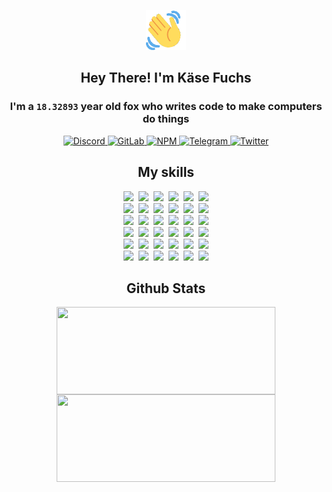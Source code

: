 <div><p align=center><img src=./resources/images/wave.gif width=64px height=64px></p><h2 align=center>Hey There! I'm Käse Fuchs</h2><h3 align=center>I'm a <code>18.32893</code> year old fox who writes code to make computers do things</h3><p align=center><a href=https://discord.com/users/507526681125322772><img alt=Discord src="https://img.shields.io/badge/Discord-5865F2?logo=discord&logoColor=white&style=flat-square#e76cf95bb0435cef73f570800ddcfacf"> </a><a href=https://gitlab.com/kasefuchs><img alt=GitLab src="https://img.shields.io/badge/GitLab-330F63?logo=gitlab&logoColor=white&style=flat-square#e76cf95bb0435cef73f570800ddcfacf"> </a><a href=https://npmjs.com/~kasefuchs><img alt=NPM src="https://img.shields.io/badge/NPM-CB3837?logo=npm&logoColor=white&style=flat-square#e76cf95bb0435cef73f570800ddcfacf"> </a><a href=https://t.me/kasefuchs><img alt=Telegram src="https://img.shields.io/badge/Telegram-2CA5E0?logo=telegram&logoColor=white&style=flat-square#e76cf95bb0435cef73f570800ddcfacf"> </a><a href=https://twitter.com/kasefuchs><img alt=Twitter src="https://img.shields.io/badge/Twitter-1DA1F2?logo=twitter&logoColor=white&style=flat-square#e76cf95bb0435cef73f570800ddcfacf"></a></p><h2 align=center>My skills</h2><p align=center><a href=https://aws.amazon.com/ ><picture><source srcset="https://skillicons.dev/icons?i=aws&theme=dark#e76cf95bb0435cef73f570800ddcfacf" media="(prefers-color-scheme: dark)"><source srcset="https://skillicons.dev/icons?i=aws&theme=light#e76cf95bb0435cef73f570800ddcfacf" media="(prefers-color-scheme: light), (prefers-color-scheme: no-preference)"><img src="https://skillicons.dev/icons?i=aws&theme=light#e76cf95bb0435cef73f570800ddcfacf"></picture></a>&nbsp;&nbsp;<a href=https://en.wikipedia.org/wiki/Bash_(Unix_shell)><picture><source srcset="https://skillicons.dev/icons?i=bash&theme=dark#e76cf95bb0435cef73f570800ddcfacf" media="(prefers-color-scheme: dark)"><source srcset="https://skillicons.dev/icons?i=bash&theme=light#e76cf95bb0435cef73f570800ddcfacf" media="(prefers-color-scheme: light), (prefers-color-scheme: no-preference)"><img src="https://skillicons.dev/icons?i=bash&theme=light#e76cf95bb0435cef73f570800ddcfacf"></picture></a>&nbsp;&nbsp;<a href=https://discord.com/developers/docs><picture><source srcset="https://skillicons.dev/icons?i=bots&theme=dark#e76cf95bb0435cef73f570800ddcfacf" media="(prefers-color-scheme: dark)"><source srcset="https://skillicons.dev/icons?i=bots&theme=light#e76cf95bb0435cef73f570800ddcfacf" media="(prefers-color-scheme: light), (prefers-color-scheme: no-preference)"><img src="https://skillicons.dev/icons?i=bots&theme=light#e76cf95bb0435cef73f570800ddcfacf"></picture></a>&nbsp;&nbsp;<a href=https://www.cloudflare.com/ ><picture><source srcset="https://skillicons.dev/icons?i=cloudflare&theme=dark#e76cf95bb0435cef73f570800ddcfacf" media="(prefers-color-scheme: dark)"><source srcset="https://skillicons.dev/icons?i=cloudflare&theme=light#e76cf95bb0435cef73f570800ddcfacf" media="(prefers-color-scheme: light), (prefers-color-scheme: no-preference)"><img src="https://skillicons.dev/icons?i=cloudflare&theme=light#e76cf95bb0435cef73f570800ddcfacf"></picture></a>&nbsp;&nbsp;<a href=https://en.wikipedia.org/wiki/CSS><picture><source srcset="https://skillicons.dev/icons?i=css&theme=dark#e76cf95bb0435cef73f570800ddcfacf" media="(prefers-color-scheme: dark)"><source srcset="https://skillicons.dev/icons?i=css&theme=light#e76cf95bb0435cef73f570800ddcfacf" media="(prefers-color-scheme: light), (prefers-color-scheme: no-preference)"><img src="https://skillicons.dev/icons?i=css&theme=light#e76cf95bb0435cef73f570800ddcfacf"></picture></a>&nbsp;&nbsp;<a href=https://www.docker.com/ ><picture><source srcset="https://skillicons.dev/icons?i=docker&theme=dark#e76cf95bb0435cef73f570800ddcfacf" media="(prefers-color-scheme: dark)"><source srcset="https://skillicons.dev/icons?i=docker&theme=light#e76cf95bb0435cef73f570800ddcfacf" media="(prefers-color-scheme: light), (prefers-color-scheme: no-preference)"><img src="https://skillicons.dev/icons?i=docker&theme=light#e76cf95bb0435cef73f570800ddcfacf"></picture></a><br><a href=https://www.electronjs.org/ ><picture><source srcset="https://skillicons.dev/icons?i=electron&theme=dark#e76cf95bb0435cef73f570800ddcfacf" media="(prefers-color-scheme: dark)"><source srcset="https://skillicons.dev/icons?i=electron&theme=light#e76cf95bb0435cef73f570800ddcfacf" media="(prefers-color-scheme: light), (prefers-color-scheme: no-preference)"><img src="https://skillicons.dev/icons?i=electron&theme=light#e76cf95bb0435cef73f570800ddcfacf"></picture></a>&nbsp;&nbsp;<a href=https://expressjs.com/ ><picture><source srcset="https://skillicons.dev/icons?i=express&theme=dark#e76cf95bb0435cef73f570800ddcfacf" media="(prefers-color-scheme: dark)"><source srcset="https://skillicons.dev/icons?i=express&theme=light#e76cf95bb0435cef73f570800ddcfacf" media="(prefers-color-scheme: light), (prefers-color-scheme: no-preference)"><img src="https://skillicons.dev/icons?i=express&theme=light#e76cf95bb0435cef73f570800ddcfacf"></picture></a>&nbsp;&nbsp;<a href=https://www.figma.com/ ><picture><source srcset="https://skillicons.dev/icons?i=figma&theme=dark#e76cf95bb0435cef73f570800ddcfacf" media="(prefers-color-scheme: dark)"><source srcset="https://skillicons.dev/icons?i=figma&theme=light#e76cf95bb0435cef73f570800ddcfacf" media="(prefers-color-scheme: light), (prefers-color-scheme: no-preference)"><img src="https://skillicons.dev/icons?i=figma&theme=light#e76cf95bb0435cef73f570800ddcfacf"></picture></a>&nbsp;&nbsp;<a href=https://firebase.google.com/ ><picture><source srcset="https://skillicons.dev/icons?i=firebase&theme=dark#e76cf95bb0435cef73f570800ddcfacf" media="(prefers-color-scheme: dark)"><source srcset="https://skillicons.dev/icons?i=firebase&theme=light#e76cf95bb0435cef73f570800ddcfacf" media="(prefers-color-scheme: light), (prefers-color-scheme: no-preference)"><img src="https://skillicons.dev/icons?i=firebase&theme=light#e76cf95bb0435cef73f570800ddcfacf"></picture></a>&nbsp;&nbsp;<a href=https://flask.palletsprojects.com/ ><picture><source srcset="https://skillicons.dev/icons?i=flask&theme=dark#e76cf95bb0435cef73f570800ddcfacf" media="(prefers-color-scheme: dark)"><source srcset="https://skillicons.dev/icons?i=flask&theme=light#e76cf95bb0435cef73f570800ddcfacf" media="(prefers-color-scheme: light), (prefers-color-scheme: no-preference)"><img src="https://skillicons.dev/icons?i=flask&theme=light#e76cf95bb0435cef73f570800ddcfacf"></picture></a>&nbsp;&nbsp;<a href=https://cloud.google.com/ ><picture><source srcset="https://skillicons.dev/icons?i=gcp&theme=dark#e76cf95bb0435cef73f570800ddcfacf" media="(prefers-color-scheme: dark)"><source srcset="https://skillicons.dev/icons?i=gcp&theme=light#e76cf95bb0435cef73f570800ddcfacf" media="(prefers-color-scheme: light), (prefers-color-scheme: no-preference)"><img src="https://skillicons.dev/icons?i=gcp&theme=light#e76cf95bb0435cef73f570800ddcfacf"></picture></a><br><a href=https://git-scm.com/ ><picture><source srcset="https://skillicons.dev/icons?i=git&theme=dark#e76cf95bb0435cef73f570800ddcfacf" media="(prefers-color-scheme: dark)"><source srcset="https://skillicons.dev/icons?i=git&theme=light#e76cf95bb0435cef73f570800ddcfacf" media="(prefers-color-scheme: light), (prefers-color-scheme: no-preference)"><img src="https://skillicons.dev/icons?i=git&theme=light#e76cf95bb0435cef73f570800ddcfacf"></picture></a>&nbsp;&nbsp;<a href=https://github.com/ ><picture><source srcset="https://skillicons.dev/icons?i=github&theme=dark#e76cf95bb0435cef73f570800ddcfacf" media="(prefers-color-scheme: dark)"><source srcset="https://skillicons.dev/icons?i=github&theme=light#e76cf95bb0435cef73f570800ddcfacf" media="(prefers-color-scheme: light), (prefers-color-scheme: no-preference)"><img src="https://skillicons.dev/icons?i=github&theme=light#e76cf95bb0435cef73f570800ddcfacf"></picture></a>&nbsp;&nbsp;<a href=https://gitlab.com/ ><picture><source srcset="https://skillicons.dev/icons?i=gitlab&theme=dark#e76cf95bb0435cef73f570800ddcfacf" media="(prefers-color-scheme: dark)"><source srcset="https://skillicons.dev/icons?i=gitlab&theme=light#e76cf95bb0435cef73f570800ddcfacf" media="(prefers-color-scheme: light), (prefers-color-scheme: no-preference)"><img src="https://skillicons.dev/icons?i=gitlab&theme=light#e76cf95bb0435cef73f570800ddcfacf"></picture></a>&nbsp;&nbsp;<a href=https://www.heroku.com/ ><picture><source srcset="https://skillicons.dev/icons?i=heroku&theme=dark#e76cf95bb0435cef73f570800ddcfacf" media="(prefers-color-scheme: dark)"><source srcset="https://skillicons.dev/icons?i=heroku&theme=light#e76cf95bb0435cef73f570800ddcfacf" media="(prefers-color-scheme: light), (prefers-color-scheme: no-preference)"><img src="https://skillicons.dev/icons?i=heroku&theme=light#e76cf95bb0435cef73f570800ddcfacf"></picture></a>&nbsp;&nbsp;<a href=https://en.wikipedia.org/wiki/HTML><picture><source srcset="https://skillicons.dev/icons?i=html&theme=dark#e76cf95bb0435cef73f570800ddcfacf" media="(prefers-color-scheme: dark)"><source srcset="https://skillicons.dev/icons?i=html&theme=light#e76cf95bb0435cef73f570800ddcfacf" media="(prefers-color-scheme: light), (prefers-color-scheme: no-preference)"><img src="https://skillicons.dev/icons?i=html&theme=light#e76cf95bb0435cef73f570800ddcfacf"></picture></a>&nbsp;&nbsp;<a href=https://en.wikipedia.org/wiki/JavaScript><picture><source srcset="https://skillicons.dev/icons?i=js&theme=dark#e76cf95bb0435cef73f570800ddcfacf" media="(prefers-color-scheme: dark)"><source srcset="https://skillicons.dev/icons?i=js&theme=light#e76cf95bb0435cef73f570800ddcfacf" media="(prefers-color-scheme: light), (prefers-color-scheme: no-preference)"><img src="https://skillicons.dev/icons?i=js&theme=light#e76cf95bb0435cef73f570800ddcfacf"></picture></a><br><a href=https://en.wikipedia.org/wiki/Linux><picture><source srcset="https://skillicons.dev/icons?i=linux&theme=dark#e76cf95bb0435cef73f570800ddcfacf" media="(prefers-color-scheme: dark)"><source srcset="https://skillicons.dev/icons?i=linux&theme=light#e76cf95bb0435cef73f570800ddcfacf" media="(prefers-color-scheme: light), (prefers-color-scheme: no-preference)"><img src="https://skillicons.dev/icons?i=linux&theme=light#e76cf95bb0435cef73f570800ddcfacf"></picture></a>&nbsp;&nbsp;<a href=https://mui.com/ ><picture><source srcset="https://skillicons.dev/icons?i=materialui&theme=dark#e76cf95bb0435cef73f570800ddcfacf" media="(prefers-color-scheme: dark)"><source srcset="https://skillicons.dev/icons?i=materialui&theme=light#e76cf95bb0435cef73f570800ddcfacf" media="(prefers-color-scheme: light), (prefers-color-scheme: no-preference)"><img src="https://skillicons.dev/icons?i=materialui&theme=light#e76cf95bb0435cef73f570800ddcfacf"></picture></a>&nbsp;&nbsp;<a href=https://en.wikipedia.org/wiki/Markdown><picture><source srcset="https://skillicons.dev/icons?i=md&theme=dark#e76cf95bb0435cef73f570800ddcfacf" media="(prefers-color-scheme: dark)"><source srcset="https://skillicons.dev/icons?i=md&theme=light#e76cf95bb0435cef73f570800ddcfacf" media="(prefers-color-scheme: light), (prefers-color-scheme: no-preference)"><img src="https://skillicons.dev/icons?i=md&theme=light#e76cf95bb0435cef73f570800ddcfacf"></picture></a>&nbsp;&nbsp;<a href=https://www.mongodb.com/ ><picture><source srcset="https://skillicons.dev/icons?i=mongodb&theme=dark#e76cf95bb0435cef73f570800ddcfacf" media="(prefers-color-scheme: dark)"><source srcset="https://skillicons.dev/icons?i=mongodb&theme=light#e76cf95bb0435cef73f570800ddcfacf" media="(prefers-color-scheme: light), (prefers-color-scheme: no-preference)"><img src="https://skillicons.dev/icons?i=mongodb&theme=light#e76cf95bb0435cef73f570800ddcfacf"></picture></a>&nbsp;&nbsp;<a href=https://www.mysql.com/ ><picture><source srcset="https://skillicons.dev/icons?i=mysql&theme=dark#e76cf95bb0435cef73f570800ddcfacf" media="(prefers-color-scheme: dark)"><source srcset="https://skillicons.dev/icons?i=mysql&theme=light#e76cf95bb0435cef73f570800ddcfacf" media="(prefers-color-scheme: light), (prefers-color-scheme: no-preference)"><img src="https://skillicons.dev/icons?i=mysql&theme=light#e76cf95bb0435cef73f570800ddcfacf"></picture></a>&nbsp;&nbsp;<a href=https://nextjs.org/ ><picture><source srcset="https://skillicons.dev/icons?i=nextjs&theme=dark#e76cf95bb0435cef73f570800ddcfacf" media="(prefers-color-scheme: dark)"><source srcset="https://skillicons.dev/icons?i=nextjs&theme=light#e76cf95bb0435cef73f570800ddcfacf" media="(prefers-color-scheme: light), (prefers-color-scheme: no-preference)"><img src="https://skillicons.dev/icons?i=nextjs&theme=light#e76cf95bb0435cef73f570800ddcfacf"></picture></a><br><a href=https://nodejs.org/en/ ><picture><source srcset="https://skillicons.dev/icons?i=nodejs&theme=dark#e76cf95bb0435cef73f570800ddcfacf" media="(prefers-color-scheme: dark)"><source srcset="https://skillicons.dev/icons?i=nodejs&theme=light#e76cf95bb0435cef73f570800ddcfacf" media="(prefers-color-scheme: light), (prefers-color-scheme: no-preference)"><img src="https://skillicons.dev/icons?i=nodejs&theme=light#e76cf95bb0435cef73f570800ddcfacf"></picture></a>&nbsp;&nbsp;<a href=https://www.postgresql.org/ ><picture><source srcset="https://skillicons.dev/icons?i=postgres&theme=dark#e76cf95bb0435cef73f570800ddcfacf" media="(prefers-color-scheme: dark)"><source srcset="https://skillicons.dev/icons?i=postgres&theme=light#e76cf95bb0435cef73f570800ddcfacf" media="(prefers-color-scheme: light), (prefers-color-scheme: no-preference)"><img src="https://skillicons.dev/icons?i=postgres&theme=light#e76cf95bb0435cef73f570800ddcfacf"></picture></a>&nbsp;&nbsp;<a href=https://learn.microsoft.com/en-us/powershell/ ><picture><source srcset="https://skillicons.dev/icons?i=powershell&theme=dark#e76cf95bb0435cef73f570800ddcfacf" media="(prefers-color-scheme: dark)"><source srcset="https://skillicons.dev/icons?i=powershell&theme=light#e76cf95bb0435cef73f570800ddcfacf" media="(prefers-color-scheme: light), (prefers-color-scheme: no-preference)"><img src="https://skillicons.dev/icons?i=powershell&theme=light#e76cf95bb0435cef73f570800ddcfacf"></picture></a>&nbsp;&nbsp;<a href=https://www.python.org/ ><picture><source srcset="https://skillicons.dev/icons?i=py&theme=dark#e76cf95bb0435cef73f570800ddcfacf" media="(prefers-color-scheme: dark)"><source srcset="https://skillicons.dev/icons?i=py&theme=light#e76cf95bb0435cef73f570800ddcfacf" media="(prefers-color-scheme: light), (prefers-color-scheme: no-preference)"><img src="https://skillicons.dev/icons?i=py&theme=light#e76cf95bb0435cef73f570800ddcfacf"></picture></a>&nbsp;&nbsp;<a href=https://www.raspberrypi.org/ ><picture><source srcset="https://skillicons.dev/icons?i=raspberrypi&theme=dark#e76cf95bb0435cef73f570800ddcfacf" media="(prefers-color-scheme: dark)"><source srcset="https://skillicons.dev/icons?i=raspberrypi&theme=light#e76cf95bb0435cef73f570800ddcfacf" media="(prefers-color-scheme: light), (prefers-color-scheme: no-preference)"><img src="https://skillicons.dev/icons?i=raspberrypi&theme=light#e76cf95bb0435cef73f570800ddcfacf"></picture></a>&nbsp;&nbsp;<a href=https://reactjs.org/ ><picture><source srcset="https://skillicons.dev/icons?i=react&theme=dark#e76cf95bb0435cef73f570800ddcfacf" media="(prefers-color-scheme: dark)"><source srcset="https://skillicons.dev/icons?i=react&theme=light#e76cf95bb0435cef73f570800ddcfacf" media="(prefers-color-scheme: light), (prefers-color-scheme: no-preference)"><img src="https://skillicons.dev/icons?i=react&theme=light#e76cf95bb0435cef73f570800ddcfacf"></picture></a><br><a href=https://redux.js.org/ ><picture><source srcset="https://skillicons.dev/icons?i=redux&theme=dark#e76cf95bb0435cef73f570800ddcfacf" media="(prefers-color-scheme: dark)"><source srcset="https://skillicons.dev/icons?i=redux&theme=light#e76cf95bb0435cef73f570800ddcfacf" media="(prefers-color-scheme: light), (prefers-color-scheme: no-preference)"><img src="https://skillicons.dev/icons?i=redux&theme=light#e76cf95bb0435cef73f570800ddcfacf"></picture></a>&nbsp;&nbsp;<a href=https://en.wikipedia.org/wiki/Regular_expression><picture><source srcset="https://skillicons.dev/icons?i=regex&theme=dark#e76cf95bb0435cef73f570800ddcfacf" media="(prefers-color-scheme: dark)"><source srcset="https://skillicons.dev/icons?i=regex&theme=light#e76cf95bb0435cef73f570800ddcfacf" media="(prefers-color-scheme: light), (prefers-color-scheme: no-preference)"><img src="https://skillicons.dev/icons?i=regex&theme=light#e76cf95bb0435cef73f570800ddcfacf"></picture></a>&nbsp;&nbsp;<a href=https://en.wikipedia.org/wiki/Sass_(stylesheet_language)><picture><source srcset="https://skillicons.dev/icons?i=sass&theme=dark#e76cf95bb0435cef73f570800ddcfacf" media="(prefers-color-scheme: dark)"><source srcset="https://skillicons.dev/icons?i=sass&theme=light#e76cf95bb0435cef73f570800ddcfacf" media="(prefers-color-scheme: light), (prefers-color-scheme: no-preference)"><img src="https://skillicons.dev/icons?i=sass&theme=light#e76cf95bb0435cef73f570800ddcfacf"></picture></a>&nbsp;&nbsp;<a href=https://www.typescriptlang.org/ ><picture><source srcset="https://skillicons.dev/icons?i=ts&theme=dark#e76cf95bb0435cef73f570800ddcfacf" media="(prefers-color-scheme: dark)"><source srcset="https://skillicons.dev/icons?i=ts&theme=light#e76cf95bb0435cef73f570800ddcfacf" media="(prefers-color-scheme: light), (prefers-color-scheme: no-preference)"><img src="https://skillicons.dev/icons?i=ts&theme=light#e76cf95bb0435cef73f570800ddcfacf"></picture></a>&nbsp;&nbsp;<a href=https://unity.com/ ><picture><source srcset="https://skillicons.dev/icons?i=unity&theme=dark#e76cf95bb0435cef73f570800ddcfacf" media="(prefers-color-scheme: dark)"><source srcset="https://skillicons.dev/icons?i=unity&theme=light#e76cf95bb0435cef73f570800ddcfacf" media="(prefers-color-scheme: light), (prefers-color-scheme: no-preference)"><img src="https://skillicons.dev/icons?i=unity&theme=light#e76cf95bb0435cef73f570800ddcfacf"></picture></a>&nbsp;&nbsp;<a href=https://workers.cloudflare.com/ ><picture><source srcset="https://skillicons.dev/icons?i=workers&theme=dark#e76cf95bb0435cef73f570800ddcfacf" media="(prefers-color-scheme: dark)"><source srcset="https://skillicons.dev/icons?i=workers&theme=light#e76cf95bb0435cef73f570800ddcfacf" media="(prefers-color-scheme: light), (prefers-color-scheme: no-preference)"><img src="https://skillicons.dev/icons?i=workers&theme=light#e76cf95bb0435cef73f570800ddcfacf"></picture></a><br></p><h2 align=center>Github Stats</h2><p align=center><picture><source srcset="https://github-readme-stats-kasefuchs.vercel.app/api/?count_private=true&hide_border=true&hide_rank=true&line_height=20&hide_title=true&username=Kasefuchs&theme=dark#e76cf95bb0435cef73f570800ddcfacf" media="(prefers-color-scheme: dark)"><source srcset="https://github-readme-stats-kasefuchs.vercel.app/api/?count_private=true&hide_border=true&hide_rank=true&line_height=20&hide_title=true&username=Kasefuchs&theme=light#e76cf95bb0435cef73f570800ddcfacf" media="(prefers-color-scheme: light), (prefers-color-scheme: no-preference)"><img align=middle width=350 height=140 src="https://github-readme-stats-kasefuchs.vercel.app/api/?count_private=true&hide_border=true&hide_rank=true&line_height=20&hide_title=true&username=Kasefuchs&theme=light#e76cf95bb0435cef73f570800ddcfacf"></picture><picture><source srcset="https://github-readme-stats-kasefuchs.vercel.app/api/top-langs/?count_private=true&hide_border=true&layout=compact&username=Kasefuchs&theme=dark#e76cf95bb0435cef73f570800ddcfacf" media="(prefers-color-scheme: dark)"><source srcset="https://github-readme-stats-kasefuchs.vercel.app/api/top-langs/?count_private=true&hide_border=true&layout=compact&username=Kasefuchs&theme=light#e76cf95bb0435cef73f570800ddcfacf" media="(prefers-color-scheme: light), (prefers-color-scheme: no-preference)"><img align=middle width=350 height=140 src="https://github-readme-stats-kasefuchs.vercel.app/api/top-langs/?count_private=true&hide_border=true&layout=compact&username=Kasefuchs&theme=light#e76cf95bb0435cef73f570800ddcfacf"></picture></p><img src="https://hit.yhype.me/github/profile?user_id=64592097#e76cf95bb0435cef73f570800ddcfacf" alt=""></div>